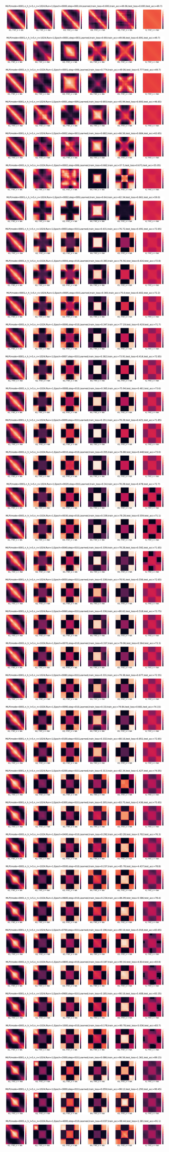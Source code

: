 <p align="center"> <img src= '../all_figs/MLP(mode=0001,n_h_l=5,n_n=1024,Run=1,Epoch=0000,step=000,UnLearned,train_loss=0.693,train_acc=49.06,test_loss=0.693,test_acc=49.7).png' /> </p>
<p align="center"> <img src= '../all_figs/MLP(mode=0001,n_h_l=5,n_n=1024,Run=1,Epoch=0001,step=003,Learned,train_loss=0.69,train_acc=49.06,test_loss=0.691,test_acc=49.7).png' /> </p>
<p align="center"> <img src= '../all_figs/MLP(mode=0001,n_h_l=5,n_n=1024,Run=1,Epoch=0001,step=006,Learned,train_loss=0.774,train_acc=49.06,test_loss=0.777,test_acc=49.7).png' /> </p>
<p align="center"> <img src= '../all_figs/MLP(mode=0001,n_h_l=5,n_n=1024,Run=1,Epoch=0001,step=009,Learned,train_loss=0.693,train_acc=45.94,test_loss=0.693,test_acc=46.65).png' /> </p>
<p align="center"> <img src= '../all_figs/MLP(mode=0001,n_h_l=5,n_n=1024,Run=1,Epoch=0002,step=003,Learned,train_loss=0.682,train_acc=66.56,test_loss=0.684,test_acc=63.65).png' /> </p>
<p align="center"> <img src= '../all_figs/MLP(mode=0001,n_h_l=5,n_n=1024,Run=1,Epoch=0002,step=006,Learned,train_loss=0.662,train_acc=57.5,test_loss=0.673,test_acc=55.05).png' /> </p>
<p align="center"> <img src= '../all_figs/MLP(mode=0001,n_h_l=5,n_n=1024,Run=1,Epoch=0002,step=009,Learned,train_loss=0.64,train_acc=62.34,test_loss=0.661,test_acc=59.0).png' /> </p>
<p align="center"> <img src= '../all_figs/MLP(mode=0001,n_h_l=5,n_n=1024,Run=1,Epoch=0003,step=010,Learned,train_loss=0.431,train_acc=76.72,test_loss=0.491,test_acc=72.65).png' /> </p>
<p align="center"> <img src= '../all_figs/MLP(mode=0001,n_h_l=5,n_n=1024,Run=1,Epoch=0004,step=010,Learned,train_loss=0.383,train_acc=76.56,test_loss=0.416,test_acc=72.8).png' /> </p>
<p align="center"> <img src= '../all_figs/MLP(mode=0001,n_h_l=5,n_n=1024,Run=1,Epoch=0005,step=010,Learned,train_loss=0.365,train_acc=75.0,test_loss=0.402,test_acc=72.2).png' /> </p>
<p align="center"> <img src= '../all_figs/MLP(mode=0001,n_h_l=5,n_n=1024,Run=1,Epoch=0006,step=010,Learned,train_loss=0.347,train_acc=77.19,test_loss=0.419,test_acc=71.7).png' /> </p>
<p align="center"> <img src= '../all_figs/MLP(mode=0001,n_h_l=5,n_n=1024,Run=1,Epoch=0007,step=010,Learned,train_loss=0.362,train_acc=73.91,test_loss=0.414,test_acc=72.65).png' /> </p>
<p align="center"> <img src= '../all_figs/MLP(mode=0001,n_h_l=5,n_n=1024,Run=1,Epoch=0008,step=010,Learned,train_loss=0.365,train_acc=75.94,test_loss=0.461,test_acc=73.6).png' /> </p>
<p align="center"> <img src= '../all_figs/MLP(mode=0001,n_h_l=5,n_n=1024,Run=1,Epoch=0009,step=010,Learned,train_loss=0.351,train_acc=78.28,test_loss=0.421,test_acc=71.85).png' /> </p>
<p align="center"> <img src= '../all_figs/MLP(mode=0001,n_h_l=5,n_n=1024,Run=1,Epoch=0010,step=010,Learned,train_loss=0.355,train_acc=76.88,test_loss=0.448,test_acc=73.0).png' /> </p>
<p align="center"> <img src= '../all_figs/MLP(mode=0001,n_h_l=5,n_n=1024,Run=1,Epoch=0020,step=010,Learned,train_loss=0.34,train_acc=78.28,test_loss=0.478,test_acc=72.7).png' /> </p>
<p align="center"> <img src= '../all_figs/MLP(mode=0001,n_h_l=5,n_n=1024,Run=1,Epoch=0030,step=010,Learned,train_loss=0.339,train_acc=78.28,test_loss=0.559,test_acc=71.1).png' /> </p>
<p align="center"> <img src= '../all_figs/MLP(mode=0001,n_h_l=5,n_n=1024,Run=1,Epoch=0040,step=010,Learned,train_loss=0.339,train_acc=78.28,test_loss=0.592,test_acc=71.65).png' /> </p>
<p align="center"> <img src= '../all_figs/MLP(mode=0001,n_h_l=5,n_n=1024,Run=1,Epoch=0050,step=010,Learned,train_loss=0.338,train_acc=78.91,test_loss=0.556,test_acc=72.65).png' /> </p>
<p align="center"> <img src= '../all_figs/MLP(mode=0001,n_h_l=5,n_n=1024,Run=1,Epoch=0060,step=010,Learned,train_loss=0.336,train_acc=80.62,test_loss=0.518,test_acc=73.75).png' /> </p>
<p align="center"> <img src= '../all_figs/MLP(mode=0001,n_h_l=5,n_n=1024,Run=1,Epoch=0070,step=010,Learned,train_loss=0.337,train_acc=79.06,test_loss=0.564,test_acc=73.3).png' /> </p>
<p align="center"> <img src= '../all_figs/MLP(mode=0001,n_h_l=5,n_n=1024,Run=1,Epoch=0080,step=010,Learned,train_loss=0.331,train_acc=79.38,test_loss=0.677,test_acc=72.55).png' /> </p>
<p align="center"> <img src= '../all_figs/MLP(mode=0001,n_h_l=5,n_n=1024,Run=1,Epoch=0090,step=010,Learned,train_loss=0.33,train_acc=79.84,test_loss=0.661,test_acc=74.15).png' /> </p>
<p align="center"> <img src= '../all_figs/MLP(mode=0001,n_h_l=5,n_n=1024,Run=1,Epoch=0100,step=010,Learned,train_loss=0.332,train_acc=80.16,test_loss=0.851,test_acc=72.65).png' /> </p>
<p align="center"> <img src= '../all_figs/MLP(mode=0001,n_h_l=5,n_n=1024,Run=1,Epoch=0200,step=010,Learned,train_loss=0.313,train_acc=82.34,test_loss=1.427,test_acc=74.05).png' /> </p>
<p align="center"> <img src= '../all_figs/MLP(mode=0001,n_h_l=5,n_n=1024,Run=1,Epoch=0300,step=010,Learned,train_loss=0.305,train_acc=83.75,test_loss=2.436,test_acc=75.65).png' /> </p>
<p align="center"> <img src= '../all_figs/MLP(mode=0001,n_h_l=5,n_n=1024,Run=1,Epoch=0400,step=010,Learned,train_loss=0.292,train_acc=83.28,test_loss=3.702,test_acc=76.3).png' /> </p>
<p align="center"> <img src= '../all_figs/MLP(mode=0001,n_h_l=5,n_n=1024,Run=1,Epoch=0500,step=010,Learned,train_loss=0.237,train_acc=85.78,test_loss=4.437,test_acc=78.8).png' /> </p>
<p align="center"> <img src= '../all_figs/MLP(mode=0001,n_h_l=5,n_n=1024,Run=1,Epoch=0600,step=010,Learned,train_loss=0.234,train_acc=86.09,test_loss=5.586,test_acc=78.4).png' /> </p>
<p align="center"> <img src= '../all_figs/MLP(mode=0001,n_h_l=5,n_n=1024,Run=1,Epoch=0700,step=010,Learned,train_loss=0.196,train_acc=90.16,test_loss=5.016,test_acc=83.65).png' /> </p>
<p align="center"> <img src= '../all_figs/MLP(mode=0001,n_h_l=5,n_n=1024,Run=1,Epoch=0800,step=010,Learned,train_loss=0.187,train_acc=90.16,test_loss=4.814,test_acc=83.8).png' /> </p>
<p align="center"> <img src= '../all_figs/MLP(mode=0001,n_h_l=5,n_n=1024,Run=1,Epoch=0900,step=010,Learned,train_loss=0.185,train_acc=90.16,test_loss=5.408,test_acc=83.35).png' /> </p>
<p align="center"> <img src= '../all_figs/MLP(mode=0001,n_h_l=5,n_n=1024,Run=1,Epoch=1000,step=010,Learned,train_loss=0.178,train_acc=90.78,test_loss=5.036,test_acc=83.7).png' /> </p>
<p align="center"> <img src= '../all_figs/MLP(mode=0001,n_h_l=5,n_n=1024,Run=1,Epoch=2000,step=010,Learned,train_loss=0.086,train_acc=96.56,test_loss=1.361,test_acc=89.15).png' /> </p>
<p align="center"> <img src= '../all_figs/MLP(mode=0001,n_h_l=5,n_n=1024,Run=1,Epoch=3000,step=010,Learned,train_loss=0.059,train_acc=98.12,test_loss=1.293,test_acc=90.45).png' /> </p>
<p align="center"> <img src= '../all_figs/MLP(mode=0001,n_h_l=5,n_n=1024,Run=1,Epoch=4000,step=010,Learned,train_loss=0.037,train_acc=98.44,test_loss=1.381,test_acc=91.1).png' /> </p>
